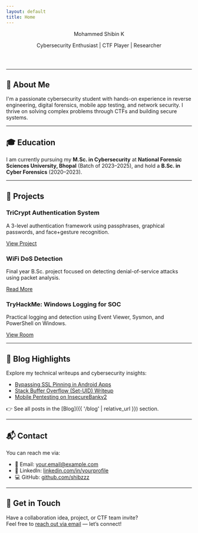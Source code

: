 ```yaml
---
layout: default
title: Home
---
```


<header>
  Mohammed Shibin K
  <p>Cybersecurity Enthusiast | CTF Player | Researcher</p>
</header>

---

## 👋 About Me

I'm a passionate cybersecurity student with hands-on experience in reverse engineering, digital forensics, mobile app testing, and network security. I thrive on solving complex problems through CTFs and building secure systems.

---

## 🎓 Education

I am currently pursuing my **M.Sc. in Cybersecurity** at **National Forensic Sciences University, Bhopal** (Batch of 2023–2025), and hold a **B.Sc. in Cyber Forensics** (2020–2023).

---

## 🧠 Projects

<div class="projects">

  <div class="project-card">
    <h3 class="project-title">TriCrypt Authentication System</h3>
    <p class="project-desc">A 3-level authentication framework using passphrases, graphical passwords, and face+gesture recognition.</p>
    <a class="project-link" href="#">View Project</a>
  </div>

  <div class="project-card">
    <h3 class="project-title">WiFi DoS Detection</h3>
    <p class="project-desc">Final year B.Sc. project focused on detecting denial-of-service attacks using packet analysis.</p>
    <a class="project-link" href="#">Read More</a>
  </div>

  <div class="project-card">
    <h3 class="project-title">TryHackMe: Windows Logging for SOC</h3>
    <p class="project-desc">Practical logging and detection using Event Viewer, Sysmon, and PowerShell on Windows.</p>
    <a class="project-link" href="https://tryhackme.com/room/windowslogging">View Room</a>
  </div>

</div>

---

## 📝 Blog Highlights

Explore my technical writeups and cybersecurity insights:

- [Bypassing SSL Pinning in Android Apps](./blog/ssl-pinning-bypass)
- [Stack Buffer Overflow (Set-UID) Writeup](./blog/stack-buffer-overflow)
- [Mobile Pentesting on InsecureBankv2](./blog/mobile-pentest)

👉 See all posts in the [Blog]({{ '/blog' | relative_url }}) section.

---

## 📬 Contact

You can reach me via:

- 📧 Email: [your.email@example.com](mailto:your.email@example.com)
- 💼 LinkedIn: [linkedin.com/in/yourprofile](https://linkedin.com/in/yourprofile)
- 💻 GitHub: [github.com/shibzzz](https://github.com/shibzzz)

---

## 🤝 Get in Touch

Have a collaboration idea, project, or CTF team invite?  
Feel free to [reach out via email](mailto:your.email@example.com) — let’s connect!

